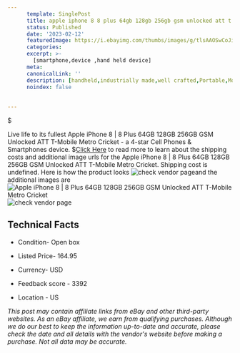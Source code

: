 ```yaml
---
      template: SinglePost
      title: apple iphone 8 8 plus 64gb 128gb 256gb gsm unlocked att t mobile metro cricket
      status: Published
      date: '2023-02-12'
      featuredImage: https://i.ebayimg.com/thumbs/images/g/tlsAAOSwCoJi8vb1/s-l225.jpg
      categories: 
      excerpt: >-
        [smartphone,device ,hand held device]
      meta:
      canonicalLink: ''
      description: [handheld,industrially made,well crafted,Portable,Mobile,Compact,Convenient,Lightweight,Maneuverable,Man-portable,Miniature,Carriable,Hand-held,Light,Holdable,Transportable,Mobile device,Pocket-sized,On-the-go,Wireless,Cordless,Compact size,Convenient size, smartphone,device ,hand held device]
      noindex: false
      
        
---
```

$

Live life to its fullest Apple iPhone 8 | 8 Plus 64GB 128GB 256GB GSM Unlocked ATT T-Mobile Metro Cricket - a 4-star Cell Phones & Smartphones device.
$[Click Here](https://www.ebay.com/itm/275419609847?hash=item402049baf7%3Ag%3AtlsAAOSwCoJi8vb1&mkevt=1&mkcid=1&mkrid=711-53200-19255-0&campid=%253CePNCampaignId%253E&customid=%253CreferenceId%253E&toolid=10049) to read more to learn about the shipping costs and additional image urls for the Apple iPhone 8 | 8 Plus 64GB 128GB 256GB GSM Unlocked ATT T-Mobile Metro Cricket. Shipping cost is undefined. Here is how the product looks ![check vendor page](https://i.ebayimg.com/thumbs/images/g/tlsAAOSwCoJi8vb1/s-l225.jpg)and the additional images are![Apple iPhone 8 | 8 Plus 64GB 128GB 256GB GSM Unlocked ATT T-Mobile Metro Cricket](https://i.ebayimg.com/images/g/tlsAAOSwCoJi8vb1/s-l640.jpg)![check vendor page](https://origin-galleryplus.ebayimg.com/ws/web/275419609847_2_0_1/225x225.jpg)



 ## Technical Facts 



     
      

 - Condition- Open box 


      

 - Listed Price- 164.95 


      

 - Currency- USD 


      

 - Feedback score - 3392 


      

 - Location - US 


      
      

 *_This post may contain affiliate links from eBay and other third-party websites. As an eBay affiliate, we earn from qualifying purchases. Although we do our best to keep the information up-to-date and accurate, please check the date and all details with the vendor's website before making a purchase. Not all data may be accurate._*






